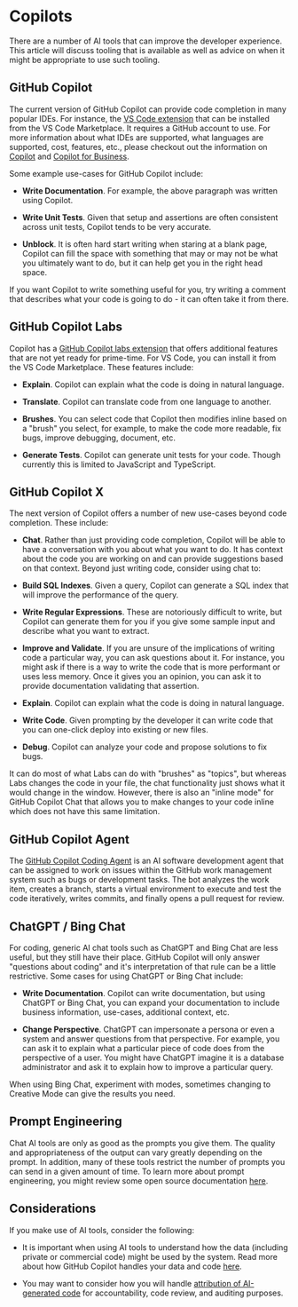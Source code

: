 # Copilots

There are a number of AI tools that can improve the developer experience. This article will discuss tooling that is available as well as advice on when it might be appropriate to use such tooling.

## GitHub Copilot

The current version of GitHub Copilot can provide code completion in many popular IDEs. For instance, the [VS Code extension](https://marketplace.visualstudio.com/items?itemName=GitHub.copilot) that can be installed from the VS Code Marketplace. It requires a GitHub account to use. For more information about what IDEs are supported, what languages are supported, cost, features, etc., please checkout out the information on [Copilot](https://github.com/features/copilot) and [Copilot for Business](https://resources.github.com/copilot-for-business/).

Some example use-cases for GitHub Copilot include:

- **Write Documentation**. For example, the above paragraph was written using Copilot.

- **Write Unit Tests**. Given that setup and assertions are often consistent across unit tests, Copilot tends to be very accurate.

- **Unblock**. It is often hard start writing when staring at a blank page, Copilot can fill the space with something that may or may not be what you ultimately want to do, but it can help get you in the right head space.

If you want Copilot to write something useful for you, try writing a comment that describes what your code is going to do - it can often take it from there.

## GitHub Copilot Labs

Copilot has a [GitHub Copilot labs extension](https://githubnext.com/projects/copilot-labs/) that offers additional features that are not yet ready for prime-time. For VS Code, you can install it from the VS Code Marketplace. These features include:

- **Explain**. Copilot can explain what the code is doing in natural language.

- **Translate**. Copilot can translate code from one language to another.

- **Brushes**. You can select code that Copilot then modifies inline based on a "brush" you select, for example, to make the code more readable, fix bugs, improve debugging, document, etc.

- **Generate Tests**. Copilot can generate unit tests for your code. Though currently this is limited to JavaScript and TypeScript.

## GitHub Copilot X

The next version of Copilot offers a number of new use-cases beyond code completion. These include:

- **Chat**. Rather than just providing code completion, Copilot will be able to have a conversation with you about what you want to do. It has context about the code you are working on and can provide suggestions based on that context. Beyond just writing code, consider using chat to:

- **Build SQL Indexes**. Given a query, Copilot can generate a SQL index that will improve the performance of the query.

- **Write Regular Expressions**. These are notoriously difficult to write, but Copilot can generate them for you if you give some sample input and describe what you want to extract.

- **Improve and Validate**. If you are unsure of the implications of writing code a particular way, you can ask questions about it. For instance, you might ask if there is a way to write the code that is more performant or uses less memory. Once it gives you an opinion, you can ask it to provide documentation validating that assertion.

- **Explain**. Copilot can explain what the code is doing in natural language.

- **Write Code**. Given prompting by the developer it can write code that you can one-click deploy into existing or new files.

- **Debug**. Copilot can analyze your code and propose solutions to fix bugs.

It can do most of what Labs can do with "brushes" as "topics", but whereas Labs changes the code in your file, the chat functionality just shows what it would change in the window. However, there is also an "inline mode" for GitHub Copilot Chat that allows you to make changes to your code inline which does not have this same limitation.

## GitHub Copilot Agent

The [GitHub Copilot Coding Agent](https://docs.github.com/en/copilot/how-tos/agents/copilot-coding-agent) is an AI software development agent that can be assigned to work on issues within the GitHub work management system such as bugs or development tasks. The bot analyzes the work item, creates a branch, starts a virtual environment to execute and test the code iteratively, writes commits, and finally opens a pull request for review.

## ChatGPT / Bing Chat

For coding, generic AI chat tools such as ChatGPT and Bing Chat are less useful, but they still have their place. GitHub Copilot will only answer "questions about coding" and it's interpretation of that rule can be a little restrictive. Some cases for using ChatGPT or Bing Chat include:

- **Write Documentation**. Copilot can write documentation, but using ChatGPT or Bing Chat, you can expand your documentation to include business information, use-cases, additional context, etc.

- **Change Perspective**. ChatGPT can impersonate a persona or even a system and answer questions from that perspective. For example, you can ask it to explain what a particular piece of code does from the perspective of a user. You might have ChatGPT imagine it is a database administrator and ask it to explain how to improve a particular query.

When using Bing Chat, experiment with modes, sometimes changing to Creative Mode can give the results you need.

## Prompt Engineering

Chat AI tools are only as good as the prompts you give them. The quality and appropriateness of the output can vary greatly depending on the prompt. In addition, many of these tools restrict the number of prompts you can send in a given amount of time. To learn more about prompt engineering, you might review some open source documentation [here](https://github.com/brexhq/prompt-engineering).

## Considerations

If you make use of AI tools, consider the following:

* It is important when using AI tools to understand how the data (including private or commercial code) might be used by the system. Read more about how GitHub Copilot handles your data and code [here](https://resources.github.com/copilot-for-business/).

* You may want to consider how you will handle [attribution of AI-generated code](../source-control/git-guidance/README.md#ai-assisted-code-authorship) for accountability, code review, and auditing purposes.
